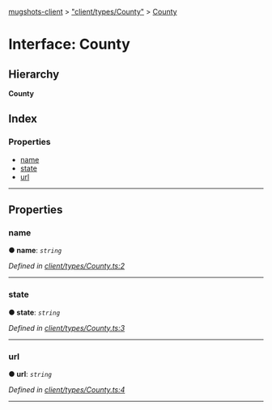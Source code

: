 [mugshots-client](../README.md) > ["client/types/County"](../modules/_client_types_county_.md) > [County](../interfaces/_client_types_county_.county.md)

# Interface: County

## Hierarchy

**County**

## Index

### Properties

* [name](_client_types_county_.county.md#name)
* [state](_client_types_county_.county.md#state)
* [url](_client_types_county_.county.md#url)

---

## Properties

<a id="name"></a>

###  name

**● name**: *`string`*

*Defined in [client/types/County.ts:2](https://github.com/agaricide/mugshots-client/blob/b6f584c/src/client/types/County.ts#L2)*

___
<a id="state"></a>

###  state

**● state**: *`string`*

*Defined in [client/types/County.ts:3](https://github.com/agaricide/mugshots-client/blob/b6f584c/src/client/types/County.ts#L3)*

___
<a id="url"></a>

###  url

**● url**: *`string`*

*Defined in [client/types/County.ts:4](https://github.com/agaricide/mugshots-client/blob/b6f584c/src/client/types/County.ts#L4)*

___

